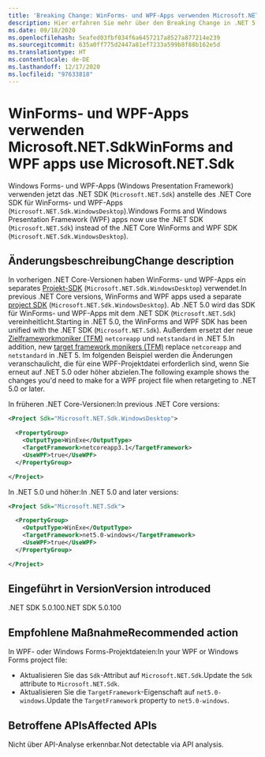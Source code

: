 ```yaml
---
title: 'Breaking Change: WinForms- und WPF-Apps verwenden Microsoft.NET.Sdk'
description: Hier erfahren Sie mehr über den Breaking Change in .NET 5.0, durch den Windows Forms- und Windows Presentation Framework-Apps (WPF) jetzt das .NET SDK anstelle des .NET Core SDK für WinForms und WPF verwenden.
ms.date: 09/18/2020
ms.openlocfilehash: 5eafed03fbf034f6a6457217a8527a877214e239
ms.sourcegitcommit: 635a0ff775d2447a81ef7233a599b8f88b162e5d
ms.translationtype: HT
ms.contentlocale: de-DE
ms.lasthandoff: 12/17/2020
ms.locfileid: "97633818"
---
```

# <a name="winforms-and-wpf-apps-use-microsoftnetsdk"></a><span data-ttu-id="524e5-103">WinForms- und WPF-Apps verwenden Microsoft.NET.Sdk</span><span class="sxs-lookup"><span data-stu-id="524e5-103">WinForms and WPF apps use Microsoft.NET.Sdk</span></span>

<span data-ttu-id="524e5-104">Windows Forms- und WPF-Apps (Windows Presentation Framework) verwenden jetzt das .NET SDK (`Microsoft.NET.Sdk`) anstelle des .NET Core SDK für WinForms- und WPF-Apps (`Microsoft.NET.Sdk.WindowsDesktop`).</span><span class="sxs-lookup"><span data-stu-id="524e5-104">Windows Forms and Windows Presentation Framework (WPF) apps now use the .NET SDK (`Microsoft.NET.Sdk`) instead of the .NET Core WinForms and WPF SDK (`Microsoft.NET.Sdk.WindowsDesktop`).</span></span>

## <a name="change-description"></a><span data-ttu-id="524e5-105">Änderungsbeschreibung</span><span class="sxs-lookup"><span data-stu-id="524e5-105">Change description</span></span>

<span data-ttu-id="524e5-106">In vorherigen .NET Core-Versionen haben WinForms- und WPF-Apps ein separates [Projekt-SDK](../../../project-sdk/overview.md) (`Microsoft.NET.Sdk.WindowsDesktop`) verwendet.</span><span class="sxs-lookup"><span data-stu-id="524e5-106">In previous .NET Core versions, WinForms and WPF apps used a separate [project SDK](../../../project-sdk/overview.md) (`Microsoft.NET.Sdk.WindowsDesktop`).</span></span> <span data-ttu-id="524e5-107">Ab .NET 5.0 wird das SDK für WinForms- und WPF-Apps mit dem .NET SDK (`Microsoft.NET.Sdk`) vereinheitlicht.</span><span class="sxs-lookup"><span data-stu-id="524e5-107">Starting in .NET 5.0, the WinForms and WPF SDK has been unified with the .NET SDK (`Microsoft.NET.Sdk`).</span></span> <span data-ttu-id="524e5-108">Außerdem ersetzt der neue [Zielframeworkmoniker (TFM)](../../../../standard/frameworks.md) `netcoreapp` und `netstandard` in .NET 5.</span><span class="sxs-lookup"><span data-stu-id="524e5-108">In addition, new [target framework monikers (TFM)](../../../../standard/frameworks.md) replace `netcoreapp` and `netstandard` in .NET 5.</span></span> <span data-ttu-id="524e5-109">Im folgenden Beispiel werden die Änderungen veranschaulicht, die für eine WPF-Projektdatei erforderlich sind, wenn Sie erneut auf .NET 5.0 oder höher abzielen.</span><span class="sxs-lookup"><span data-stu-id="524e5-109">The following example shows the changes you'd need to make for a WPF project file when retargeting to .NET 5.0 or later.</span></span>

<span data-ttu-id="524e5-110">In früheren .NET Core-Versionen:</span><span class="sxs-lookup"><span data-stu-id="524e5-110">In previous .NET Core versions:</span></span>

```xml
<Project Sdk="Microsoft.NET.Sdk.WindowsDesktop">

  <PropertyGroup>
    <OutputType>WinExe</OutputType>
    <TargetFramework>netcoreapp3.1</TargetFramework>
    <UseWPF>true</UseWPF>
  </PropertyGroup>

</Project>
```

<span data-ttu-id="524e5-111">In .NET 5.0 und höher:</span><span class="sxs-lookup"><span data-stu-id="524e5-111">In .NET 5.0 and later versions:</span></span>

```xml
<Project Sdk="Microsoft.NET.Sdk">

  <PropertyGroup>
    <OutputType>WinExe</OutputType>
    <TargetFramework>net5.0-windows</TargetFramework>
    <UseWPF>true</UseWPF>
  </PropertyGroup>

</Project>
```

## <a name="version-introduced"></a><span data-ttu-id="524e5-112">Eingeführt in Version</span><span class="sxs-lookup"><span data-stu-id="524e5-112">Version introduced</span></span>

<span data-ttu-id="524e5-113">.NET SDK 5.0.100</span><span class="sxs-lookup"><span data-stu-id="524e5-113">.NET SDK 5.0.100</span></span>

## <a name="recommended-action"></a><span data-ttu-id="524e5-114">Empfohlene Maßnahme</span><span class="sxs-lookup"><span data-stu-id="524e5-114">Recommended action</span></span>

<span data-ttu-id="524e5-115">In WPF- oder Windows Forms-Projektdateien:</span><span class="sxs-lookup"><span data-stu-id="524e5-115">In your WPF or Windows Forms project file:</span></span>

- <span data-ttu-id="524e5-116">Aktualisieren Sie das `Sdk`-Attribut auf `Microsoft.NET.Sdk`.</span><span class="sxs-lookup"><span data-stu-id="524e5-116">Update the `Sdk` attribute  to `Microsoft.NET.Sdk`.</span></span>
- <span data-ttu-id="524e5-117">Aktualisieren Sie die `TargetFramework`-Eigenschaft auf `net5.0-windows`.</span><span class="sxs-lookup"><span data-stu-id="524e5-117">Update the `TargetFramework` property to `net5.0-windows`.</span></span>

## <a name="affected-apis"></a><span data-ttu-id="524e5-118">Betroffene APIs</span><span class="sxs-lookup"><span data-stu-id="524e5-118">Affected APIs</span></span>

<span data-ttu-id="524e5-119">Nicht über API-Analyse erkennbar.</span><span class="sxs-lookup"><span data-stu-id="524e5-119">Not detectable via API analysis.</span></span>

<!--

### Affected APIs

Not detectable via API analysis.

### Category

- Windows Forms
- Windows Presentation Framework (WPF)

-->
